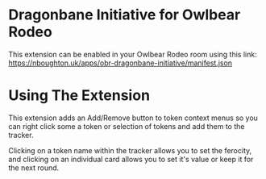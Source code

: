 # Dragonbane Initiative for Owlbear Rodeo

This extension can be enabled in your Owlbear Rodeo room using this link: https://nboughton.uk/apps/obr-dragonbane-initiative/manifest.json

# Using The Extension

This extension adds an Add/Remove button to token context menus so you can right click some a token or selection of tokens and add them to the tracker.

Clicking on a token name within the tracker allows you to set the ferocity, and clicking on an individual card allows you to set it's value or keep it for the next round.